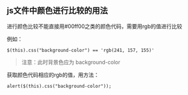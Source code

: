 ## js文件中颜色进行比较的用法

进行颜色比较不能直接用#00ff00之类的颜色代码，需要用rgb的值进行比较

例如：

`$(this).css("background-color") == 'rgb(241, 157, 155)'`

> 注意：此时背景色应为 background-color

获取颜色代码相应的rgb的值，用方法：

`alert($(this).css("background-color"));`
